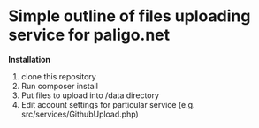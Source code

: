 # Simple outline of files uploading service for paligo.net

**Installation**

1. clone this repository
2. Run composer install
3. Put files to upload into /data directory
4. Edit account settings for particular service (e.g. src/services/GithubUpload.php)


